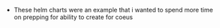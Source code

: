 * These helm charts were an example that i wanted to spend more time on prepping for ability to create for coeus
